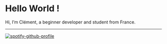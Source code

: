 # Hello World ! 
Hi, I’m Clément, a beginner developer and student from France.
___
[![spotify-github-profile](https://spotify-github-profile.kittinanx.com/api/view?uid=31ridpfe4f4arrkstfmvrp7fqwua&cover_image=true&theme=spotify-embed&show_offline=true&background_color=121212&interchange=false&profanity=false&mode=dark&bar_color=53b14f&bar_color_cover=true)](https://github.com/kittinan/spotify-github-profile)
